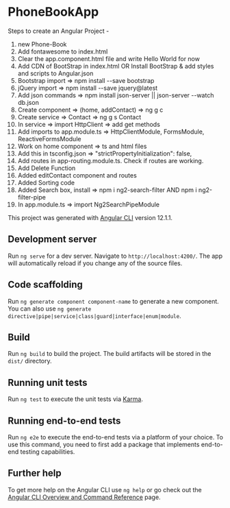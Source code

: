 # PhoneBookApp


Steps to create an Angular Project -

1) new Phone-Book
2) Add fontawesome to index.html
3) Clear the app.component.html file and write Hello World for now
4) Add CDN of BootStrap in index.html OR Install BootStrap & add styles and scripts to Angular.json
5) Bootstrap import => npm install --save bootstrap
6) jQuery import => npm install --save jquery@latest
7) Add json commands => npm install json-server || json-server --watch db.json
8) Create component => (home, addContact) => ng g c
9) Create service => Contact => ng g s Contact
10) In service => import HttpClient => add get methods
11) Add imports to app.module.ts => HttpClientModule, FormsModule, ReactiveFormsModule
12) Work on home component => ts and html files
13) Add this in tsconfig.json => "strictPropertyInitialization": false,
14) Add routes in app-routing.module.ts. Check if routes are working.
15) Add Delete Function
16) Added editContact component and routes
17) Added Sorting code
18) Added Search box, install => npm i ng2-search-filter AND npm i ng2-filter-pipe
19) In app.module.ts => import Ng2SearchPipeModule

This project was generated with [Angular CLI](https://github.com/angular/angular-cli) version 12.1.1.

## Development server

Run `ng serve` for a dev server. Navigate to `http://localhost:4200/`. The app will automatically reload if you change any of the source files.

## Code scaffolding

Run `ng generate component component-name` to generate a new component. You can also use `ng generate directive|pipe|service|class|guard|interface|enum|module`.

## Build

Run `ng build` to build the project. The build artifacts will be stored in the `dist/` directory.

## Running unit tests

Run `ng test` to execute the unit tests via [Karma](https://karma-runner.github.io).

## Running end-to-end tests

Run `ng e2e` to execute the end-to-end tests via a platform of your choice. To use this command, you need to first add a package that implements end-to-end testing capabilities.

## Further help

To get more help on the Angular CLI use `ng help` or go check out the [Angular CLI Overview and Command Reference](https://angular.io/cli) page.
